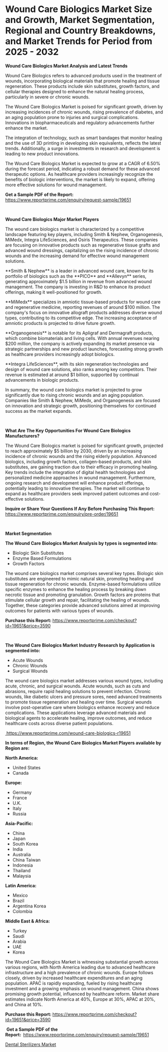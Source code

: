 <p><h1>Wound Care Biologics Market Size and Growth, Market Segmentation, Regional and Country Breakdowns, and Market Trends for Period from 2025 -  2032</h1></p><p><strong>Wound Care Biologics Market Analysis and Latest Trends</strong></p>
<p><p>Wound Care Biologics refers to advanced products used in the treatment of wounds, incorporating biological materials that promote healing and tissue regeneration. These products include skin substitutes, growth factors, and cellular therapies designed to enhance the natural healing process, particularly in severe or chronic wounds. </p><p>The Wound Care Biologics Market is poised for significant growth, driven by increasing incidences of chronic wounds, rising prevalence of diabetes, and an aging population prone to injuries and surgical complications. Innovations in biopharmaceuticals and regulatory advancements further enhance the market. </p><p>The integration of technology, such as smart bandages that monitor healing and the use of 3D printing in developing skin equivalents, reflects the latest trends. Additionally, a surge in investments in research and development is leading to new product innovations. </p><p>The Wound Care Biologics Market is expected to grow at a CAGR of 6.50% during the forecast period, indicating a robust demand for these advanced therapeutic options. As healthcare providers increasingly recognize the benefits of biologic interventions, the market is likely to expand, offering more effective solutions for wound management.</p></p>
<p><strong>Get a Sample PDF of the Report:&nbsp;</strong> <a href="https://www.reportprime.com/enquiry/request-sample/19651?utm_campaign=2183&utm_medium=2&utm_source=Github&utm_content=ia&utm_term=20032025&utm_id=wound-care-biologics">https://www.reportprime.com/enquiry/request-sample/19651</a></p>
<p>&nbsp;</p>
<p><strong>Wound Care Biologics Major Market Players</strong></p>
<p><p>The wound care biologics market is characterized by a competitive landscape featuring key players, including Smith & Nephew, Organogenesis, MiMedx, Integra LifeSciences, and Osiris Therapeutics. These companies are focusing on innovative products such as regenerative tissue grafts and advanced wound dressings, capitalizing on the rising incidence of chronic wounds and the increasing demand for effective wound management solutions.</p><p>**Smith & Nephew** is a leader in advanced wound care, known for its portfolio of biologics such as the **PICO** and **Allevyn** series, generating approximately $1.5 billion in revenue from advanced wound management. The company is investing in R&D to enhance its product offerings, making it well-positioned for growth.</p><p>**MiMedx** specializes in amniotic tissue-based products for wound care and regenerative medicine, reporting revenues of around $100 million. The company's focus on innovative allograft products addresses diverse wound types, contributing to its competitive edge. The increasing acceptance of amniotic products is projected to drive future growth.</p><p>**Organogenesis** is notable for its Apligraf and Dermagraft products, which combine biomaterials and living cells. With annual revenues nearing $200 million, the company is actively expanding its market presence via strategic partnerships and new product launches, forecasting strong growth as healthcare providers increasingly adopt biologics.</p><p>**Integra LifeSciences**, with its skin regeneration technologies and design of wound care solutions, also ranks among key competitors. Their revenue is estimated at around $1 billion, supported by continual advancements in biologic products.</p><p>In summary, the wound care biologics market is projected to grow significantly due to rising chronic wounds and an aging population. Companies like Smith & Nephew, MiMedx, and Organogenesis are focused on innovation and strategic growth, positioning themselves for continued success as the market expands.</p></p>
<p>&nbsp;</p>
<p><strong>What Are The Key Opportunities For Wound Care Biologics Manufacturers?</strong></p>
<p><p>The Wound Care Biologics market is poised for significant growth, projected to reach approximately $5 billion by 2030, driven by an increasing incidence of chronic wounds and the rising elderly population. Advanced biologics, including growth factors, collagen-based products, and skin substitutes, are gaining traction due to their efficacy in promoting healing. Key trends include the integration of digital health technologies and personalized medicine approaches in wound management. Furthermore, ongoing research and development will enhance product offerings, potentially leading to innovative therapies. The market will continue to expand as healthcare providers seek improved patient outcomes and cost-effective solutions.</p></p>
<p><strong>Inquire or Share Your Questions If Any Before Purchasing This Report:</strong> <a href="https://www.reportprime.com/enquiry/pre-order/19651?utm_campaign=2183&utm_medium=2&utm_source=Github&utm_content=ia&utm_term=20032025&utm_id=wound-care-biologics">https://www.reportprime.com/enquiry/pre-order/19651</a></p>
<p>&nbsp;</p>
<p><strong>Market Segmentation</strong></p>
<p><strong>The Wound Care Biologics Market Analysis by types is segmented into:</strong></p>
<p><ul><li>Biologic Skin Substitutes</li><li>Enzyme Based Formulations</li><li>Growth Factors</li></ul></p>
<p><p>The wound care biologics market comprises several key types. Biologic skin substitutes are engineered to mimic natural skin, promoting healing and tissue regeneration for chronic wounds. Enzyme-based formulations utilize specific enzymes to enhance the healing process by breaking down necrotic tissue and promoting granulation. Growth factors are proteins that stimulate cellular growth and repair, facilitating the healing of wounds. Together, these categories provide advanced solutions aimed at improving outcomes for patients with various types of wounds.</p></p>
<p><strong>Purchase this Report:&nbsp;</strong><a href="https://www.reportprime.com/checkout?id=19651&price=3590&utm_campaign=2183&utm_medium=2&utm_source=Github&utm_content=ia&utm_term=20032025&utm_id=wound-care-biologics">https://www.reportprime.com/checkout?id=19651&price=3590</a></p>
<p>&nbsp;</p>
<p><strong>The Wound Care Biologics Market Industry Research by Application is segmented into:</strong></p>
<p><ul><li>Acute Wounds</li><li>Chronic Wounds</li><li>Surgical Wounds</li></ul></p>
<p><p>The wound care biologics market addresses various wound types, including acute, chronic, and surgical wounds. Acute wounds, such as cuts and abrasions, require rapid healing solutions to prevent infection. Chronic wounds, like diabetic ulcers and pressure sores, need advanced treatments to promote tissue regeneration and healing over time. Surgical wounds involve post-operative care where biologics enhance recovery and reduce complications. These applications leverage advanced materials and biological agents to accelerate healing, improve outcomes, and reduce healthcare costs across diverse patient populations.</p></p>
<p><a href="https://www.reportprime.com/wound-care-biologics-r19651?utm_campaign=2183&utm_medium=2&utm_source=Github&utm_content=ia&utm_term=20032025&utm_id=wound-care-biologics">&nbsp;https://www.reportprime.com/wound-care-biologics-r19651</a></p>
<p><strong>In terms of Region, the Wound Care Biologics Market Players available by Region are:</strong></p>
<p>
    <p> <strong> North America: </strong>
        <ul>
            <li>United States</li>
            <li>Canada</li>
        </ul>
        </p> 
    <p> <strong> Europe: </strong>
        <ul>
            <li>Germany</li>
            <li>France</li>
            <li>U.K.</li>
            <li>Italy</li>
            <li>Russia</li>
        </ul>
        </p> 
    <p> <strong> Asia-Pacific: </strong>
        <ul>
            <li>China</li>
            <li>Japan</li>
            <li>South Korea</li>
            <li>India</li>
            <li>Australia</li>
            <li>China Taiwan</li>
            <li>Indonesia</li>
            <li>Thailand</li>
            <li>Malaysia</li>
        </ul>
        </p> 
    <p> <strong> Latin America: </strong>
        <ul>
            <li>Mexico</li>
            <li>Brazil</li>
            <li>Argentina Korea</li>
            <li>Colombia</li>
        </ul>
        </p> 
    <p> <strong> Middle East & Africa: </strong>
        <ul>
            <li>Turkey</li>
            <li>Saudi</li>
            <li>Arabia</li>
            <li>UAE</li>
            <li>Korea</li>
        </ul>
    </p>
    </p>
<p><p>The Wound Care Biologics Market is witnessing substantial growth across various regions, with North America leading due to advanced healthcare infrastructure and a high prevalence of chronic wounds. Europe follows closely, driven by increased healthcare expenditures and an aging population. APAC is rapidly expanding, fueled by rising healthcare investment and a growing emphasis on wound management. China shows promising growth potential, influenced by healthcare reform. Market share estimates indicate North America at 40%, Europe at 30%, APAC at 20%, and China at 10%.</p></p>
<p><strong>Purchase this Report: </strong><a href="https://www.reportprime.com/checkout?id=19651&price=3590&utm_campaign=2183&utm_medium=2&utm_source=Github&utm_content=ia&utm_term=20032025&utm_id=wound-care-biologics">https://www.reportprime.com/checkout?id=19651&price=3590</a></p>
<p>&nbsp;<strong>Get a Sample PDF of the Report:&nbsp;&nbsp;</strong><a href="https://www.reportprime.com/enquiry/request-sample/19651?utm_campaign=2183&utm_medium=2&utm_source=Github&utm_content=ia&utm_term=20032025&utm_id=wound-care-biologics">https://www.reportprime.com/enquiry/request-sample/19651</a></p>
<p><strong></strong></p>
<p><p><a href="https://github.com/gilerzelko7a/Market-Research-Report-List-1/blob/main/dental-sterilizers-market.md?utm_campaign=2183&utm_medium=2&utm_source=Github&utm_content=ia&utm_term=20032025&utm_id=wound-care-biologics">Dental Sterilizers Market</a></p></p>